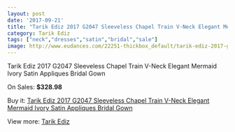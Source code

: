 ```yaml
---
layout: post
date: '2017-09-21'
title: "Tarik Ediz 2017 G2047 Sleeveless Chapel Train V-Neck Elegant Mermaid Ivory Satin Appliques Bridal Gown"
category: Tarik Ediz
tags: ["neck","dresses","satin","bridal","sale"]
image: http://www.eudances.com/22251-thickbox_default/tarik-ediz-2017-g2047-sleeveless-chapel-train-v-neck-elegant-mermaid-ivory-satin-appliques-bridal-gown.jpg
---
```

Tarik Ediz 2017 G2047 Sleeveless Chapel Train V-Neck Elegant Mermaid Ivory Satin Appliques Bridal Gown

On Sales: **$328.98**
<a href="https://www.eudances.com/en/tarik-ediz/7111-tarik-ediz-2017-g2047-sleeveless-chapel-train-v-neck-elegant-mermaid-ivory-satin-appliques-bridal-gown.html"><amp-img layout="responsive" width="600" height="600" src="//www.eudances.com/22251-thickbox_default/tarik-ediz-2017-g2047-sleeveless-chapel-train-v-neck-elegant-mermaid-ivory-satin-appliques-bridal-gown.jpg" alt="Tarik Ediz 2017 G2047 Sleeveless Chapel Train V-Neck Elegant Mermaid Ivory Satin Appliques Bridal Gown 0" /></a>
<a href="https://www.eudances.com/en/tarik-ediz/7111-tarik-ediz-2017-g2047-sleeveless-chapel-train-v-neck-elegant-mermaid-ivory-satin-appliques-bridal-gown.html"><amp-img layout="responsive" width="600" height="600" src="//www.eudances.com/22255-thickbox_default/tarik-ediz-2017-g2047-sleeveless-chapel-train-v-neck-elegant-mermaid-ivory-satin-appliques-bridal-gown.jpg" alt="Tarik Ediz 2017 G2047 Sleeveless Chapel Train V-Neck Elegant Mermaid Ivory Satin Appliques Bridal Gown 1" /></a>
<a href="https://www.eudances.com/en/tarik-ediz/7111-tarik-ediz-2017-g2047-sleeveless-chapel-train-v-neck-elegant-mermaid-ivory-satin-appliques-bridal-gown.html"><amp-img layout="responsive" width="600" height="600" src="//www.eudances.com/22254-thickbox_default/tarik-ediz-2017-g2047-sleeveless-chapel-train-v-neck-elegant-mermaid-ivory-satin-appliques-bridal-gown.jpg" alt="Tarik Ediz 2017 G2047 Sleeveless Chapel Train V-Neck Elegant Mermaid Ivory Satin Appliques Bridal Gown 2" /></a>
<a href="https://www.eudances.com/en/tarik-ediz/7111-tarik-ediz-2017-g2047-sleeveless-chapel-train-v-neck-elegant-mermaid-ivory-satin-appliques-bridal-gown.html"><amp-img layout="responsive" width="600" height="600" src="//www.eudances.com/22253-thickbox_default/tarik-ediz-2017-g2047-sleeveless-chapel-train-v-neck-elegant-mermaid-ivory-satin-appliques-bridal-gown.jpg" alt="Tarik Ediz 2017 G2047 Sleeveless Chapel Train V-Neck Elegant Mermaid Ivory Satin Appliques Bridal Gown 3" /></a>
<a href="https://www.eudances.com/en/tarik-ediz/7111-tarik-ediz-2017-g2047-sleeveless-chapel-train-v-neck-elegant-mermaid-ivory-satin-appliques-bridal-gown.html"><amp-img layout="responsive" width="600" height="600" src="//www.eudances.com/22252-thickbox_default/tarik-ediz-2017-g2047-sleeveless-chapel-train-v-neck-elegant-mermaid-ivory-satin-appliques-bridal-gown.jpg" alt="Tarik Ediz 2017 G2047 Sleeveless Chapel Train V-Neck Elegant Mermaid Ivory Satin Appliques Bridal Gown 4" /></a>

Buy it: [Tarik Ediz 2017 G2047 Sleeveless Chapel Train V-Neck Elegant Mermaid Ivory Satin Appliques Bridal Gown](https://www.eudances.com/en/tarik-ediz/7111-tarik-ediz-2017-g2047-sleeveless-chapel-train-v-neck-elegant-mermaid-ivory-satin-appliques-bridal-gown.html "Tarik Ediz 2017 G2047 Sleeveless Chapel Train V-Neck Elegant Mermaid Ivory Satin Appliques Bridal Gown")

View more: [Tarik Ediz](https://www.eudances.com/en/109-tarik-ediz "Tarik Ediz")
